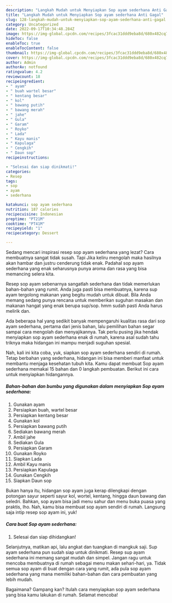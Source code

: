 ```yaml
---
description: "Langkah Mudah untuk Menyiapkan Sop ayam sederhana Anti Gagal"
title: "Langkah Mudah untuk Menyiapkan Sop ayam sederhana Anti Gagal"
slug: 128-langkah-mudah-untuk-menyiapkan-sop-ayam-sederhana-anti-gagal
category: Uncategorized
date: 2022-09-17T10:34:48.284Z
image: https://img-global.cpcdn.com/recipes/3fcac31ddd9eba8d/680x482cq70/sop-ayam-sederhana-foto-resep-utama.jpg
hideToc: false
enableToc: true
enableTocContent: false
thumbnail: https://img-global.cpcdn.com/recipes/3fcac31ddd9eba8d/680x482cq70/sop-ayam-sederhana-foto-resep-utama.jpg
cover: https://img-global.cpcdn.com/recipes/3fcac31ddd9eba8d/680x482cq70/sop-ayam-sederhana-foto-resep-utama.jpg
author: Admin
authorAv: notfound
ratingvalue: 4.2
reviewcount: 18
recipeingredient:
- " ayam"
- " buah wartel besar"
- " kentang besar"
- " kol"
- " bawang putih"
- " bawang merah"
- " jahe"
- " Gula"
- " Garam"
- " Royko"
- " Lada"
- " Kayu manis"
- " Kapulaga"
- " Cengkih"
- " Daun sop"
recipeinstructions:

- "Selesai dan siap dinikmati!"
categories:
- Resep
tags:
- sop
- ayam
- sederhana

katakunci: sop ayam sederhana 
nutrition: 187 calories
recipecuisine: Indonesian
preptime: "PT21M"
cooktime: "PT41M"
recipeyield: "1"
recipecategory: Dessert

---
```



Sedang mencari inspirasi resep sop ayam sederhana yang lezat? Cara membuatnya sangat tidak susah. Tapi Jika keliru mengolah maka hasilnya akan hambar dan justru cenderung tidak enak. Padahal sop ayam sederhana yang enak seharusnya punya aroma dan rasa yang bisa memancing selera kita.


Resep sop ayam sebenarnya sangatlah sederhana dan tidak memerlukan bahan-bahan yang rumit. Anda juga pasti bisa membuatnya, karena sup ayam tergolong makanan yang begitu mudah untuk dibuat. Bila Anda memang sedang punya rencana untuk memberikan suguhan masakan dan makanan hangat yang enak berupa sup/sop. hmm sudah pasti Anda harus melirik dan.

Ada beberapa hal yang sedikit banyak mempengaruhi kualitas rasa dari sop ayam sederhana, pertama dari jenis bahan, lalu pemilihan bahan segar sampai cara mengolah dan menyajikannya. Tak perlu pusing jika hendak menyiapkan sop ayam sederhana enak di rumah, karena asal sudah tahu triknya maka hidangan ini mampu menjadi suguhan spesial.


Nah, kali ini kita coba, yuk, siapkan sop ayam sederhana sendiri di rumah. Tetap berbahan yang sederhana, hidangan ini bisa memberi manfaat untuk membantu menjaga kesehatan tubuh kita. Kamu dapat membuat Sop ayam sederhana memakai 15 bahan dan 0 langkah pembuatan. Berikut ini cara untuk menyiapkan hidangannya.

<!--inarticleads1-->

##### Bahan-bahan dan bumbu yang digunakan dalam menyiapkan Sop ayam sederhana:

1. Gunakan  ayam
1. Persiapkan  buah, wartel besar
1. Persiapkan  kentang besar
1. Gunakan  kol
1. Persiapkan  bawang putih
1. Sediakan  bawang merah
1. Ambil  jahe
1. Sediakan  Gula
1. Persiapkan  Garam
1. Gunakan  Royko
1. Siapkan  Lada
1. Ambil  Kayu manis
1. Persiapkan  Kapulaga
1. Gunakan  Cengkih
1. Siapkan  Daun sop


Bukan hanya itu, hidangan sop ayam juga kerap dilengkapi dengan potongan sayur seperti sayur kol, wortel, kentang, hingga daun bawang dan seledri. Bahkan, sop ayam bisa jadi menu sahur dan menu buka puasa yang praktis, lho. Nah, kamu bisa membuat sop ayam sendiri di rumah. Langsung saja intip resep sop ayam ini, yuk! 

<!--inarticleads2-->

##### Cara buat Sop ayam sederhana:


1. Selesai dan siap dihidangkan!

Selanjutnya, matikan api, lalu angkat dan tuangkan di mangkuk saji. Sup ayam sederhana pun sudah siap untuk dinikmati. Resep sup ayam sederhana ini memang sangat mudah dan simpel. Jangan ragu untuk mencoba membuatnya di rumah sebagai menu makan sehari-hari, ya. Tidak semua sop ayam di buat dengan cara yang rumit, ada pula sop ayam sederhana yang mana memiliki bahan-bahan dan cara pembuatan yang lebih mudah. 

Bagaimana? Gampang kan? Itulah cara menyiapkan sop ayam sederhana yang bisa kamu lakukan di rumah. Selamat mencoba!
